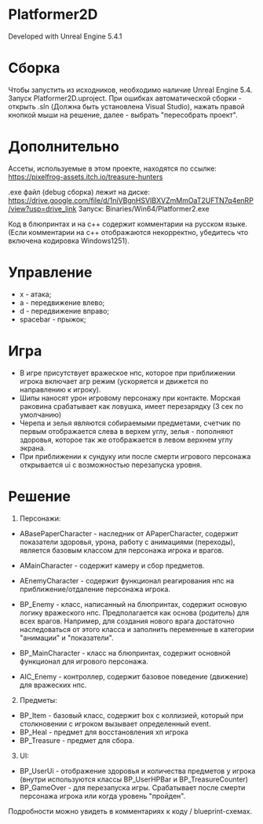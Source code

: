 # Platformer2D

Developed with Unreal Engine 5.4.1

# Сборка

Чтобы запустить из исходников, необходимо наличие Unreal Engine 5.4. Запуск Platformer2D.uproject. При ошибках автоматической сборки - открыть .sln (Должна быть установлена Visual Studio), нажать правой кнопкой мыши на решение, далее - выбрать "пересобрать проект".

# Дополнительно

Ассеты, используемые в этом проекте, находятся по ссылке: https://pixelfrog-assets.itch.io/treasure-hunters

.exe файл (debug сборка) лежит на диске: https://drive.google.com/file/d/1niVBgnHSVIBXVZmMmOaT2UFTN7q4enRP/view?usp=drive_link
Запуск: Binaries/Win64/Platformer2.exe

Код в блюпринтах и на с++ содержит комментарии на русском языке. (Если комментарии на с++ отображаются некорректно, убедитесь что включена кодировка Windows1251).

# Управление

* x - атака;
* a - передвижение влево;
* d - передвижение вправо;
* spacebar - прыжок;

# Игра 

* В игре присутствует вражеское нпс, которое при приближении игрока включает агр режим (ускоряется и движется по направлению к игроку).
* Шипы наносят урон игровому персонажу при контакте. Морская раковина срабатывает как ловушка, имеет перезарядку (3 сек по умолчанию)
* Черепа и зелья являются собираемыми предметами, счетчик по первым отображается слева в верхем углу, зелья - пополняют здоровья, которое так же отображается в левом верхнем углу экрана.
* При приближении к сундуку или после смерти игрового персонажа открывается ui с возможностью перезапуска уровня.

# Решение

1. Персонажи:

* ABasePaperCharacter - наследник от APaperCharacter, содержит показатели здоровья, урона, работу с анимациями (переходы), является базовым классом для персонажа игрока и врагов.
* AMainCharacter - содержит камеру и сбор предметов.
* AEnemyCharacter - содержит функционал реагирования нпс на приближение/отдаление персонажа игрока.

* BP_Enemy - класс, написанный на блюпринтах, содержит основую логику вражеского нпс. Предполагается как основа (родитель) для всех врагов. Например, для создания нового врага достаточно наследоваться от этого класса и заполнить переменные в категории "анимации" и "показатели".
* BP_MainCharacter - класс на блюпринтах, содержит основной функционал для игрового персонажа.

* AIC_Enemy - контроллер, содержит базовое поведение (движение) для вражеских нпс.

2. Предметы: 

* BP_Item - базовый класс, содержит box с коллизией, который при столкновении с игроком вызывает определенный event.
* BP_Heal - предмет для восстановления хп игрока
* BP_Treasure - предмет для сбора.

3. UI:

* BP_UserUi - отображение здоровья и количества предметов у игрока (внутри используются классы BP_UserHPBar и BP_TreasureCounter)
* BP_GameOver - для перезапуска игры. Срабатывает после смерти персонажа игрока или когда уровень "пройден".

Подробности можно увидеть в комментариях к коду / blueprint-схемах. 

